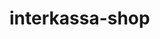 <meta name="interkassa-verification" content="b4d2050fc177bd1acfb24898c8d8d975" />
<meta name="generator" content="github pages" />


# interkassa-shop
